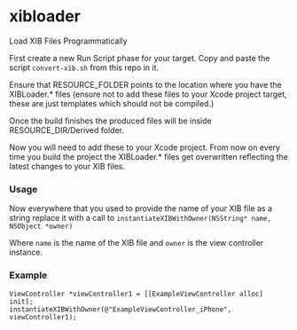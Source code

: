 xibloader
=========

Load XIB Files Programmatically

First create a new Run Script phase for your target. Copy and paste the script `convert-xib.sh` from this repo in it.

Ensure that RESOURCE_FOLDER points to the location where you have the XIBLoader.* files (ensure not to add these files to your Xcode project target, these are just templates which should not be compiled.)

Once the build finishes the produced files will be inside RESOURCE_DIR/Derived folder.

Now you will need to add these to your Xcode project. From now on every time you build the project the XIBLoader.* files get overwritten reflecting the latest changes to your XIB files.

### Usage

Now everywhere that you used to provide the name of your XIB file as a string replace it with a call to `instantiateXIBWithOwner(NSString* name, NSObject *owner)`

Where `name` is the name of the XIB file and `owner` is the view controller instance.

### Example

    ViewController *viewController1 = [[ExampleViewController alloc] init];
    instantiateXIBWithOwner(@"ExampleViewController_iPhone", viewController1);

